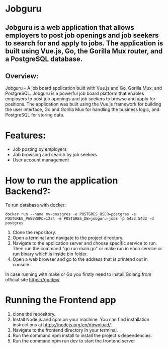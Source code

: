 # Jobguru

## Jobguru is a web application that allows employers to post job openings and job seekers to search for and apply to jobs. The application is built using Vue.js, Go, the Gorilla Mux router, and a PostgreSQL database.

## Overview:

Jobguru - A job board application built with Vue.js and Go, Gorilla Mux, and PostgreSQL.
Jobguru is a powerful job board platform that enables employers to post job openings and job seekers to browse and apply for positions. The application was built using the Vue.js framework for building the user interface, Go and Gorilla Mux for handling the business logic, and PostgreSQL for storing data.


# Features: 
- Job posting by employers
- Job browsing and search by job seekers
- User account management

# How to run the application Backend?:
To run database with docker: 
```
docker run --name my-postgres -e POSTGRES_USER=postgres -e POSTGRES_PASSWORD=1234 -e POSTGRES_DB=jobguru-jobs -p 5432:5432 -d postgres

```

1. Clone the repository. 
2. Open a terminal and navigate to the project directory. 
3. Navigate to the application server and choose specific service to run. Then run the command \"go run main.go\" or make run in each service or run binary which is inside bin folder.
4. Open a web browser and go to the address that is printend out in console.

In case running with make or Go you firstly need to install Golang from official site https://go.dev/

# Running the Frontend app
1. clone the repository.
2. Install Node.js and npm on your machine. You can find installation instructions at https://nodejs.org/en/download/.
3. Navigate to the frontend directory in your terminal.
4. Run the command npm install to install the project's dependencies.
5. Run the command npm run dev to start the frontend server
